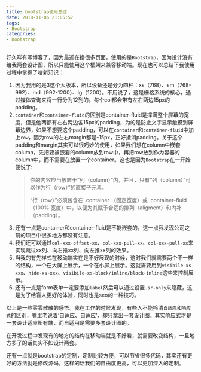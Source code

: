 ```yaml
---
title: bootstrap使用总结
date: 2018-11-06 21:05:57
tags:
- Bootstrap
categories:
- Bootstrap
---
```


好久咩有写博客了，因为最近在撸很多页面，使用的是`Bootstrap`，因为设计没有给我两套设计图，所以只能使用这个框架来兼容移动端。现在也可以总结下我使用过程中掌握了啥新知识：

1. 因为我用的是3这个大版本，所以设备还是分为四种：xs（768）、sm（768-992）、md（992-1200）、lg（1200）。不用说了，这是栅格系统的核心，通过媒体查询来将一行分为12列的。每个col都会带有左右两边15px的padding。
2. `container`和`container-fluid`的区别是container-fluid是撑满整个屏幕的宽度，但是他两都有左右两边各15px的padding，为的是防止文字显示触摸到屏幕边界，如果不想要这个padding，可以在`container`和`container-fluid`中加上`row`，因为row的左右margin都是-15px，正好抵消padding。关于这个padding和margin其实可以很巧妙的使用，如果我们想在column中嵌套column，先把要被嵌套的column放到row中，再把row放到作为容器的column中，而不需要在放置一个container。这也是因为`Bootstrap`在一开始便说了:
	> 你的内容应当放置于“列（column）”内，并且，只有“列（column）”可以作为行（row）”的直接子元素。
	> 
	> “行（row）”必须包含在 .container （固定宽度）或 .container-fluid （100% 宽度）中，以便为其赋予合适的排列（aligment）和内补（padding）。
3. 还有一点是container和container-fluid是不能嵌套的，这一点我发现公司之前的项目中很多地方都没有注意。
4. 我们还可以通过`col-xxx-offset-xx`、`col-xxx-pull-xx`、`col-xxx-pull-xx`来实现跳过xx列、向右推xx列、向左推xx列的效果。
5. 当我的有先样式在移动端实在是不好展现的时候，这时我们就需要两个不一样的结构，一个在大屏上展示，一个在小屏上展示。这就需要用到`visibile-xs-xxx`、`hide-xs-xxx`、`visibile-xs-block/inline/block-inline`这些来控制展示。
6. 还有一点是form表单一定要添加`label`然后可以通过设置`.sr-only`来隐藏，这是为了给盲人更好的体验，同时也是seo的一种技巧。

以上是一些零零散散的感悟。我在工作的时候发现，有些人不能拎清`自适应`和`响应式`的区别，嘴里老说着‘自适应、自适应’，却只拿出一套设计图。其实响应式才是一套设计适应所有端，而自适用是需要多套设计图的。

在开发过程中发现有的地方的结构在移动端就是不好看，就需要改变结构，一旦地方多了的话其实不如设计两套。

还有一点就是bootstrap的定制，定制比较方便，可以节省很多代码，其实还有更好的方法就是修改源码，这样的话我们的自由度更高，可以更加深入的定制。
